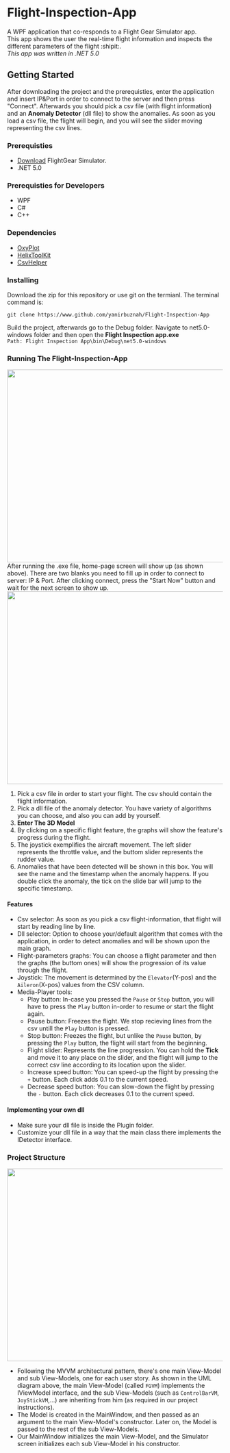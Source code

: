 # Flight-Inspection-App
A WPF application that co-responds to a Flight Gear Simulator app.</br>
This app shows the user the real-time flight information and inspects the different parameters of the flight :shipit:.</br> *This app was written in .NET 5.0*


## Getting Started
After downloading the project and the prerequisties, enter the application and insert IP&Port in order to connect to the server and then press "Connect". Afterwards you should pick a csv file (with flight information) and an **Anomaly Detector** (dll file) to show the anomalies. As soon as you load a csv file, the flight will begin, and you will see the slider moving representing the csv lines.


### Prerequisties

* [Download](https://www.flightgear.org) FlightGear Simulator.
* .NET 5.0
### Prerequisties for Developers
* WPF
* C#
* C++


### Dependencies

* [OxyPlot](https://oxyplot.readthedocs.io/en/latest/getting-started/hello-wpf-xaml.html)
* [HelixToolKit](https://www.nuget.org/packages/HelixToolkit.Wpf/)
* [CsvHelper](https://joshclose.github.io/CsvHelper/)


### Installing
Download the zip for this repository or use git on the termianl. The terminal command is:
```
git clone https://www.github.com/yanirbuznah/Flight-Inspection-App
```
Build the project, afterwards go to the Debug folder. Navigate to net5.0-windows folder and then open the **Flight Inspection app.exe**<br/>
```Path: Flight Inspection App\bin\Debug\net5.0-windows```


### Running The Flight-Inspection-App

<img src = "https://user-images.githubusercontent.com/56928005/114501619-ff45e280-9c32-11eb-9c75-fab44f9576ab.png" width="1050" height="450"></br>
After running the .exe file, home-page screen will show up (as shown above).
There are two blanks you need to fill up in order to connect to server: IP & Port.
After clicking connect, press the "Start Now" button and wait for the next screen to show up.</br>
<img src="https://user-images.githubusercontent.com/56928005/114501645-0bca3b00-9c33-11eb-9c77-f9df4d203f3c.png" width="1050" height="450"></br>
1. Pick a csv file in order to start your flight. The csv should contain the flight information.
2. Pick a dll file of the anomaly detector. You have variety of algorithms you can choose, and also you can add by yourself.
3. **Enter The 3D Model**
4. By clicking on a specific flight feature, the graphs will show the feature's progress during the flight.
5. The joystick exemplifies the aircraft movement. The left slider represents the throttle value, and the buttom slider represents the rudder value.
6. Anomalies that have been detected will be shown in this box. You will see the name and the timestamp when the anomaly happens. If you double click the anomaly, the tick on the slide bar will jump to the specific timestamp.


#### Features

* Csv selector: As soon as you pick a csv flight-information, that flight will start by reading line by line.
* Dll selector: Option to choose your/default algorithm that comes with the application, in order to detect anomalies and will be shown upon the main graph.
* Flight-parameters graphs: You can choose a flight parameter and then the graphs (the buttom ones) will show the progression of its value through the flight.
* Joystick: The movement is determined by the `Elevator`(Y-pos) and the `Aileron`(X-pos) values from the CSV column.
* Media-Player tools:
  - Play button: In-case you pressed the `Pause` or `Stop` button, you will have to press the `Play` button in-order to resume or start the flight again.
  - Pause button: Freezes the flight. We stop recieving lines from the csv untill the `Play` button is pressed.
  - Stop button: Freezes the flight, but unlike the `Pause` button, by pressing the `Play` button, the flight will start from the beginning.
  - Flight slider: Represents the line progression. You can hold the **Tick** and move it to any place on the slider, and the flight will jump to the correct csv line according to its location upon the slider.
  - Increase speed button: You can speed-up the flight by pressing the `+` button. Each click adds 0.1 to the current speed.
  - Decrease speed button: You can slow-down the flight by pressing the `-` button. Each click decreases 0.1 to the current speed.


#### Implementing your own dll 

- Make sure your dll file is inside the Plugin folder.
- Customize your dll file in a way that the main class there implements the IDetector interface.


### Project Structure

<img src="https://user-images.githubusercontent.com/58342591/114557530-7058ba80-9c72-11eb-8214-bac6688bfb92.jpg" width="1050" height="450">


- Following the MVVM architectural pattern, there's one main View-Model and sub View-Models, one for each user story.
  As shown in the UML diagram above, the main View-Model (called `FGVM`) implements the IViewModel interface, and the sub View-Models (such as `ControlBarVM`, `JoyStickVM`,...) are inheriting from him (as required in our project instructions).
- The Model is created in the MainWindow, and then passed as an argument to the main View-Model's constructor. Later on, the Model is passed to the rest of the sub View-Models.
- Our MainWindow initializes the main View-Model, and the Simulator screen initializes each sub View-Model in his constructor.
